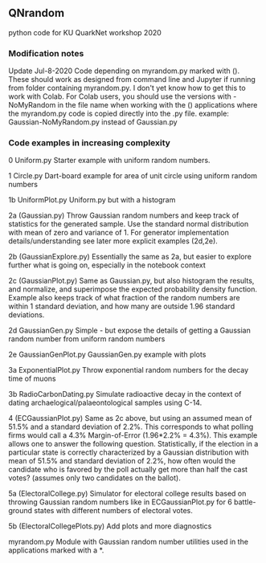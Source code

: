 ## QNrandom 

python code for KU QuarkNet workshop 2020

### Modification notes

Update Jul-8-2020
Code depending on myrandom.py marked with (). These should work as 
designed from command line and Jupyter if running from folder containing
myrandom.py. I don't yet know how to get this to work with Colab. 
For Colab users, you should use the versions with -NoMyRandom in the 
file name when working with the () applications where the myrandom.py 
code is copied directly into the .py file.
example: Gaussian-NoMyRandom.py instead of Gaussian.py

### Code examples in increasing complexity

0  Uniform.py
   Starter example with uniform random numbers.

1  Circle.py
   Dart-board example for area of unit circle using uniform random numbers

1b UniformPlot.py
   Uniform.py but with a histogram

2a (Gaussian.py)
   Throw Gaussian random numbers and keep track of statistics for the 
   generated sample. Use the standard normal distribution with mean 
   of zero and variance of 1. For generator implementation 
   details/understanding see later more explicit examples (2d,2e).

2b (GaussianExplore.py)
   Essentially the same as 2a, but easier to explore further 
   what is going on, especially in the notebook context

2c (GaussianPlot.py)
   Same as Gaussian.py, but also histogram the results, and 
   normalize, and superimpose the expected probability density function.
   Example also keeps track of what fraction of the random numbers 
   are within 1 standard deviation, and how many are outside 1.96 standard 
   deviations.

2d GaussianGen.py
   Simple - but expose the details of getting a Gaussian random number 
   from uniform random numbers

2e GaussianGenPlot.py
   GaussianGen.py example with plots

3a ExponentialPlot.py
   Throw exponential random numbers for the decay time of muons

3b RadioCarbonDating.py
   Simulate radioactive decay in the context of dating 
   archaelogical/palaeontological samples using C-14.

4  (ECGaussianPlot.py)
   Same as 2c above, but using an assumed mean of 51.5% and 
   a standard deviation of 2.2%. This corresponds to what polling firms 
   would call a 4.3% Margin-of-Error (1.96*2.2% = 4.3%).
   This example allows one to answer the following question. 
   Statistically, if the election in a particular state is correctly 
   characterized by a Gaussian distribution with mean of 51.5% and 
   standard deviation of 2.2%, how often would the candidate who is 
   favored by the poll actually get more than half the cast votes?
   (assumes only two candidates on the ballot).

5a (ElectoralCollege.py)
   Simulator for electoral college results based on throwing Gaussian 
   random numbers like in ECGaussianPlot.py for 6 battle-ground states 
   with different numbers of electoral votes.

5b (ElectoralCollegePlots.py)
   Add plots and more diagnostics

   myrandom.py
   Module with Gaussian random number utilities used in the applications 
   marked with a *.
